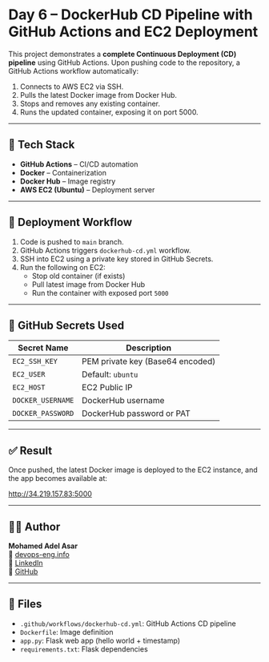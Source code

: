 # Day 6 – DockerHub CD Pipeline with GitHub Actions and EC2 Deployment

This project demonstrates a **complete Continuous Deployment (CD) pipeline** using GitHub Actions. Upon pushing code to the repository, a GitHub Actions workflow automatically:

1. Connects to AWS EC2 via SSH.
2. Pulls the latest Docker image from Docker Hub.
3. Stops and removes any existing container.
4. Runs the updated container, exposing it on port 5000.

---

## 🔧 Tech Stack

- **GitHub Actions** – CI/CD automation
- **Docker** – Containerization
- **Docker Hub** – Image registry
- **AWS EC2 (Ubuntu)** – Deployment server

---

## 🚀 Deployment Workflow

1. Code is pushed to `main` branch.
2. GitHub Actions triggers `dockerhub-cd.yml` workflow.
3. SSH into EC2 using a private key stored in GitHub Secrets.
4. Run the following on EC2:
    - Stop old container (if exists)
    - Pull latest image from Docker Hub
    - Run the container with exposed port `5000`

---

## 🔐 GitHub Secrets Used

| Secret Name       | Description                     |
|-------------------|---------------------------------|
| `EC2_SSH_KEY`     | PEM private key (Base64 encoded)|
| `EC2_USER`        | Default: `ubuntu`               |
| `EC2_HOST`        | EC2 Public IP                   |
| `DOCKER_USERNAME` | DockerHub username              |
| `DOCKER_PASSWORD` | DockerHub password or PAT       |

---

## ✅ Result

Once pushed, the latest Docker image is deployed to the EC2 instance, and the app becomes available at:

http://34.219.157.83:5000



---

## 🧑‍💻 Author

**Mohamed Adel Asar**  
🔗 [devops-eng.info](https://www.devops-eng.info)  
💼 [LinkedIn](https://www.linkedin.com/in/mohamed-asar-907100370/)  
📁 [GitHub](https://github.com/mohamedadel-devops)

---

## 📂 Files

- `.github/workflows/dockerhub-cd.yml`: GitHub Actions CD pipeline
- `Dockerfile`: Image definition
- `app.py`: Flask web app (hello world + timestamp)
- `requirements.txt`: Flask dependencies

